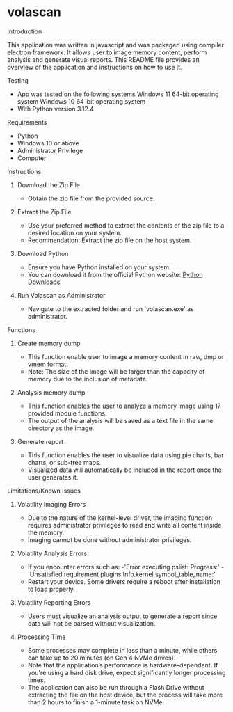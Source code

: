 # volascan

Introduction

This application was written in javascript and was packaged using compiler electron framework. It allows user to image memory content, perform analysis and generate visual reports. 
This README file provides an overview of the application and instructions on how to use it.



Testing

- App was tested on the following systems
   Windows 11 64-bit operating system
   Windows 10 64-bit operating system
- With Python 
   version 3.12.4



Requirements

- Python
- Windows 10 or above
- Administrator Privilege
- Computer 



Instructions

1. Download the Zip File
   - Obtain the zip file from the provided source.

2. Extract the Zip File
   - Use your preferred method to extract the contents of the zip file to a desired location on your system.
   - Recommendation: Extract the zip file on the host system.

3. Download Python
   - Ensure you have Python installed on your system.
   - You can download it from the official Python website: [Python Downloads](https://www.python.org/downloads/).

4. Run Volascan as Administrator
   - Navigate to the extracted folder and run 'volascan.exe' as administrator.



Functions

1. Create memory dump
   - This function enable user to image a memory content in raw, dmp or vmem format.
   - Note: The size of the image will be larger than the capacity of memory due to the inclusion of metadata.

2. Analysis memory dump
   - This function enables the user to analyze a memory image using 17 provided module functions.
   - The output of the analysis will be saved as a text file in the same directory as the image.

3. Generate report
   - This function enables the user to visualize data using pie charts, bar charts, or sub-tree maps.
   - Visualized data will automatically be included in the report once the user generates it.



Limitations/Known Issues

1. Volatility Imaging Errors
   - Due to the nature of the kernel-level driver, the imaging function requires administrator privileges to read and write all content inside the memory.
   - Imaging cannot be done without administrator privileges.

2. Volatility Analysis Errors
   - If you encounter errors such as:
      -'Error executing pslist: Progress:'
      -'Unsatisfied requirement plugins.Info.kernel.symbol_table_name:'
   - Restart your device. Some drivers require a reboot after installation to load properly.

3. Volatility Reporting Errors
   - Users must visualize an analysis output to generate a report since data will not be parsed without visualization.

4. Processing Time
   - Some processes may complete in less than a minute, while others can take up to 20 minutes (on Gen 4 NVMe drives).
   - Note that the application’s performance is hardware-dependent. If you're using a hard disk drive, expect significantly longer processing times.
   - The application can also be run through a Flash Drive without extracting the file on the host device, but the process will take more than 2 hours to finish a 1-minute task on NVMe.



